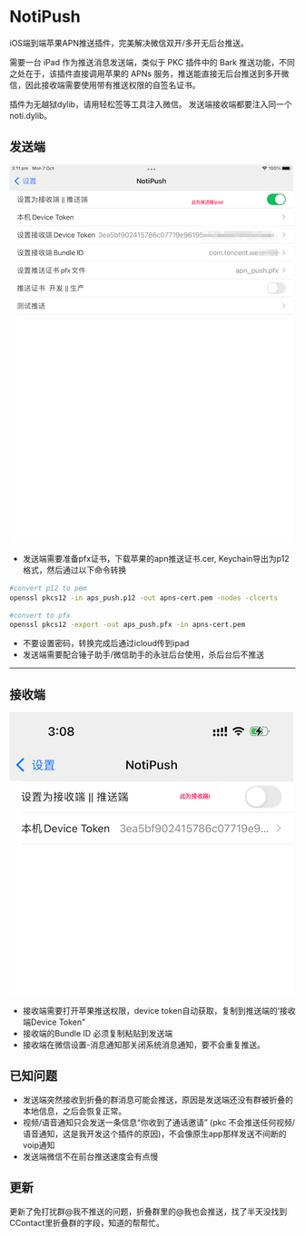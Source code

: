 # NotiPush
iOS端到端苹果APN推送插件，完美解决微信双开/多开无后台推送。

需要一台 iPad 作为推送消息发送端，类似于 PKC 插件中的 Bark 推送功能，不同之处在于，该插件直接调用苹果的 APNs 服务，推送能直接无后台推送到多开微信，因此接收端需要使用带有推送权限的自签名证书。

插件为无越狱dylib，请用轻松签等工具注入微信。 发送端接收端都要注入同一个noti.dylib。

## 发送端
![pusher](./pusher.png)

- 发送端需要准备pfx证书，下载苹果的apn推送证书.cer, Keychain导出为p12格式，然后通过以下命令转换
```bash
#convert p12 to pem 
openssl pkcs12 -in aps_push.p12 -out apns-cert.pem -nodes -clcerts
```

```bash
#convert to pfx
openssl pkcs12 -export -out aps_push.pfx -in apns-cert.pem    
```
- 不要设置密码，转换完成后通过icloud传到ipad
- 发送端需要配合锤子助手/微信助手的永驻后台使用，杀后台后不推送


------

## 接收端
![receiver](./receiver.png)


- 接收端需要打开苹果推送权限，device token自动获取，复制到推送端的‘接收端Device Token"
- 接收端的Bundle ID 必须复制粘贴到发送端
- 接收端在微信设置-消息通知那关闭系统消息通知，要不会重复推送。

## 已知问题

- 发送端突然接收到折叠的群消息可能会推送，原因是发送端还没有群被折叠的本地信息，之后会恢复正常。
- 视频/语音通知只会发送一条信息“你收到了通话邀请” (pkc 不会推送任何视频/语音通知，这是我开发这个插件的原因)，不会像原生app那样发送不间断的voip通知
- 发送端微信不在前台推送速度会有点慢

## 更新
更新了免打扰群@我不推送的问题，折叠群里的@我也会推送，找了半天没找到CContact里折叠群的字段，知道的帮帮忙。